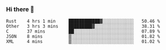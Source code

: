 ### Hi there 👋

<!--
**WShiBin/WShiBin** is a ✨ _special_ ✨ repository because its `README.md` (this file) appears on your GitHub profile.

Here are some ideas to get you started:

- 🔭 I’m currently working on ...
- 🌱 I’m currently learning ...
- 👯 I’m looking to collaborate on ...
- 🤔 I’m looking for help with ...
- 💬 Ask me about ...
- 📫 How to reach me: ...
- 😄 Pronouns: ...
- ⚡ Fun fact: ...
-->

<!--START_SECTION:waka-->
```text
Rust    4 hrs 1 min     ████████████▓░░░░░░░░░░░░   50.46 % 
Other   3 hrs 3 mins    █████████▓░░░░░░░░░░░░░░░   38.31 % 
C       37 mins         ██░░░░░░░░░░░░░░░░░░░░░░░   07.89 % 
JSON    8 mins          ▒░░░░░░░░░░░░░░░░░░░░░░░░   01.82 % 
XML     4 mins          ▒░░░░░░░░░░░░░░░░░░░░░░░░   01.02 % 
```
<!--END_SECTION:waka-->
